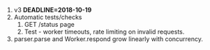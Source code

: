1. v3 **DEADLINE=2018-10-19**
2. Automatic tests/checks
    1. GET /status page
    2. Test - worker timeouts, rate limiting on invalid requests.
3. parser.parse and Worker.respond grow linearly with concurrency.
